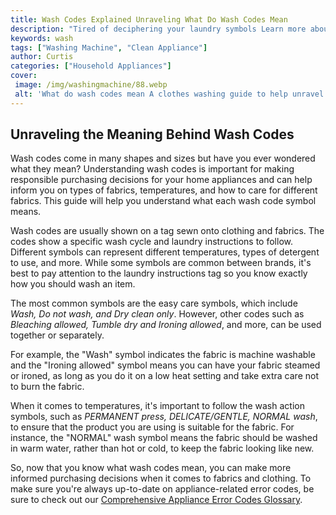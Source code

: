 ```yaml
---
title: Wash Codes Explained Unraveling What Do Wash Codes Mean
description: "Tired of deciphering your laundry symbols Learn more about what do wash codes mean with this helpful guide Find out what the symbols mean and how to take better care of your clothes"
keywords: wash
tags: ["Washing Machine", "Clean Appliance"]
author: Curtis
categories: ["Household Appliances"]
cover: 
 image: /img/washingmachine/88.webp
 alt: 'What do wash codes mean A clothes washing guide to help unravel the mystery'
---
```

## Unraveling the Meaning Behind Wash Codes

Wash codes come in many shapes and sizes but have you ever wondered what they mean? Understanding wash codes is important for making responsible purchasing decisions for your home appliances and can help inform you on types of fabrics, temperatures, and how to care for different fabrics. This guide will help you understand what each wash code symbol means. 

Wash codes are usually shown on a tag sewn onto clothing and fabrics. The codes show a specific wash cycle and laundry instructions to follow. Different symbols can represent different temperatures, types of detergent to use, and more. While some symbols are common between brands, it's best to pay attention to the laundry instructions tag so you know exactly how you should wash an item. 

The most common symbols are the easy care symbols, which include *Wash, Do not wash, and Dry clean only*. However, other codes such as *Bleaching allowed, Tumble dry and Ironing allowed*, and more, can be used together or separately. 

For example, the "Wash" symbol indicates the fabric is machine washable and the "Ironing allowed" symbol means you can have your fabric steamed or ironed, as long as you do it on a low heat setting and take extra care not to burn the fabric. 

When it comes to temperatures, it's important to follow the wash action symbols, such as *PERMANENT press, DELICATE/GENTLE, NORMAL wash*, to ensure that the product you are using is suitable for the fabric. For instance, the "NORMAL" wash symbol means the fabric should be washed in warm water, rather than hot or cold, to keep the fabric looking like new. 

So, now that you know what wash codes mean, you can make more informed purchasing decisions when it comes to fabrics and clothing. To make sure you're always up-to-date on appliance-related error codes, be sure to check out our [Comprehensive Appliance Error Codes Glossary](./error-codes/).
